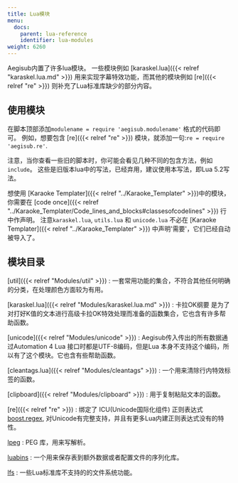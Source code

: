 ```yaml
---
title: Lua模块
menu:
  docs:
    parent: lua-reference
    identifier: lua-modules
weight: 6260
---
```


Aegisub内置了许多lua模块。 一些模块例如
[karaskel.lua]({{< relref "karaskel.lua.md" >}})
用来实现字幕特效功能，而其他的模块例如 [re]({{< relref "re" >}})
则补充了Lua标准库缺少的部分内容。

## 使用模块

在脚本顶部添加`modulename = require 'aegisub.modulename'`
格式的代码即可。 例如，想要包含 [re]({{< relref "re" >}})
模块，就添加一句:`re = require 'aegisub.re'`.

注意，当你查看一些旧的脚本时，你可能会看见几种不同的包含方法，例如
`include`。 这些是旧版本lua中的写法，已经弃用，建议使用本写法，即Lua
5.2写法。

想使用 [Karaoke
Templater]({{< relref "../Karaoke_Templater" >}})中的模块，你需要在 [code
once]({{< relref "../Karaoke_Templater/Code_lines_and_blocks#classesofcodelines" >}})
行中作声明。 注意`karaskel.lua`, `utils.lua` 和 `unicode.lua` 不必在
[Karaoke Templater]({{< relref "../Karaoke_Templater" >}})
中声明\'需要\'，它们已经自动被导入了。

## 模块目录

[util]({{< relref "Modules/util" >}})
:   一套常用功能的集合，不符合其他任何明确的分类，在处理颜色方面较为有用。

[karaskel.lua]({{< relref "Modules/karaskel.lua.md" >}})
:   卡拉OK纲要
    是为了对打好K值的文本进行高级卡拉OK特效处理而准备的函数集合，它也含有许多帮助函数。

[unicode]({{< relref "Modules/unicode" >}})
:   Aegisub传入传出的所有数据通过Automation 4 Lua
    接口时都是UTF-8编码，但是Lua
    本身不支持这个编码，所以有了这个模块。它也含有些帮助函数。

[cleantags.lua]({{< relref "Modules/cleantags" >}})
:   一个用来清除行内特效标签的函数。

[clipboard]({{< relref "Modules/clipboard" >}})
:   用于复制粘贴文本的函数。

[re]({{< relref "re" >}})
:   绑定了 ICU(Unicode国际化组件) 正则表达式
    [boost.regex](http://www.boost.org/doc/libs/1_53_0/libs/regex/doc/html/index.html),
    对Unicode有完整支持，并且有更多Lua内建正则表达式没有的特性。

[lpeg](http://www.inf.puc-rio.br/~roberto/lpeg/)
:   PEG 库，用来写解析。

[luabins](https://github.com/agladysh/luabins)
:   一个用来保存表到额外数据或者配置文件的序列化库。

[lfs](http://keplerproject.github.io/luafilesystem/)
:   一些Lua标准库不支持的的文件系统功能。
